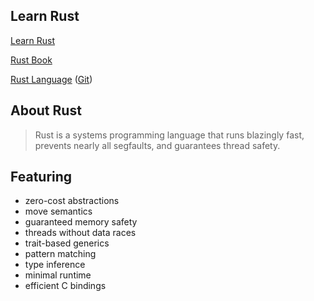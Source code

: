 Learn Rust
----------

[Learn Rust](https://doc.rust-lang.org/book/learn-rust.html)

[Rust Book](https://doc.rust-lang.org/stable/book/)

[Rust Language](http://www.rust-lang.org/) ([Git](https://github.com/rust-lang/rust))

## About Rust

> Rust is a systems programming language that runs blazingly fast, prevents nearly all segfaults, and guarantees thread safety. 

## Featuring


* zero-cost abstractions
* move semantics
* guaranteed memory safety
* threads without data races
* trait-based generics
* pattern matching
* type inference
* minimal runtime
* efficient C bindings